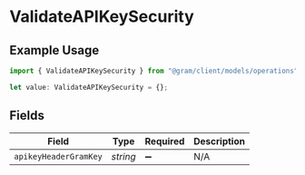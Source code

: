 # ValidateAPIKeySecurity

## Example Usage

```typescript
import { ValidateAPIKeySecurity } from "@gram/client/models/operations";

let value: ValidateAPIKeySecurity = {};
```

## Fields

| Field                 | Type                  | Required              | Description           |
| --------------------- | --------------------- | --------------------- | --------------------- |
| `apikeyHeaderGramKey` | *string*              | :heavy_minus_sign:    | N/A                   |